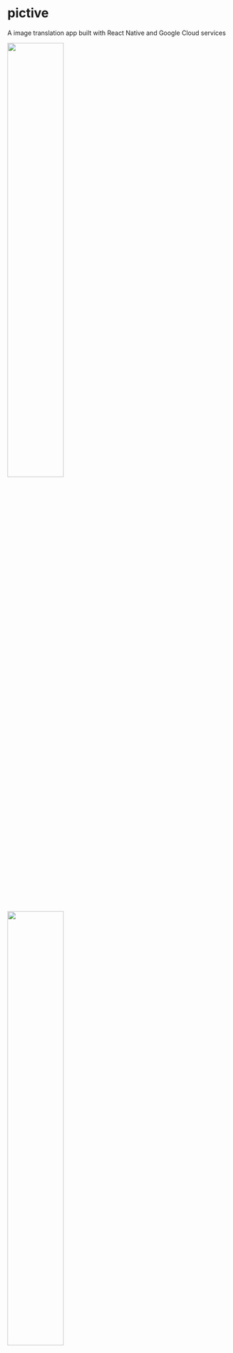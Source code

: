 # pictive
A image translation app built with React Native and Google Cloud services

<img src="https://raw.githubusercontent.com/RubinBarclay/pictive/main/gif_20220123_161348.gif" width=50%>
<img src="https://raw.githubusercontent.com/RubinBarclay/pictive/main/1642951152963.jpg" width=50%>

A mobile app that allows you to take picture of objects and have it identify the object and translate it for you into the language of your choice.
